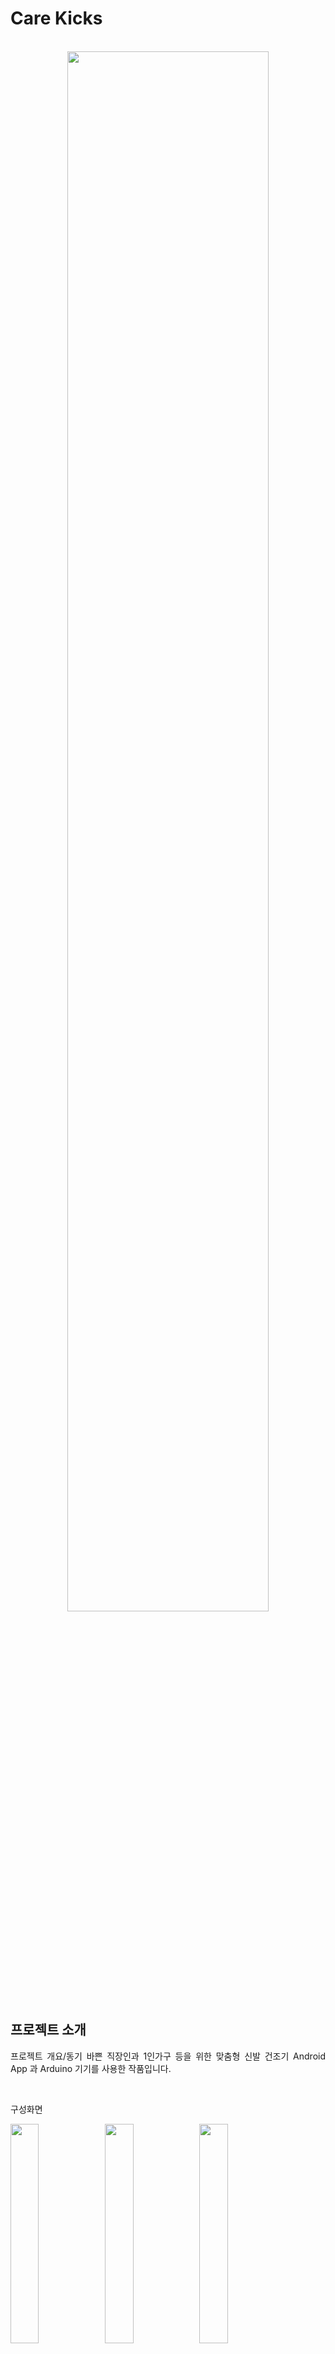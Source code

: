 # Care Kicks

<p align="center">
  <br>
  <img width = "80%" src= "https://user-images.githubusercontent.com/73435598/201158032-f6528e9f-51fe-4169-99f0-46038a35c87d.png" />
  <br>
</p>

## 프로젝트 소개

<p align="justify">
프로젝트 개요/동기
  바쁜 직장인과 1인가구 등을 위한 맞춤형 신발 건조기 Android App 과 Arduino 기기를 사용한 작품입니다.
</p>




<br>


구성화면
<div>
<img width = "30%" height = "30%" src= "https://user-images.githubusercontent.com/73435598/201159824-4f4ae7f1-9ec7-4381-99f5-e6bf4641f8c7.png"/><img width = "30%" height = "30%" src= "https://user-images.githubusercontent.com/73435598/201800596-c1b5fc90-8fcb-48a1-87e1-418088c5dc69.png"/><img width = "30%" height = "30%"src= "https://user-images.githubusercontent.com/73435598/201800741-c0279eb2-1169-4ea1-9b2b-a74943d9856b.png"/><img width = "30%" height = "30%"src= "https://user-images.githubusercontent.com/73435598/201800881-fd835320-6e3f-4314-b71b-dfc64a5b31e6.png"/><img width = "30%" height = "30%"src= "https://user-images.githubusercontent.com/73435598/201160563-b30e31b6-7bf9-4240-8fe9-3e3c5b1b96eb.png"/><img width = "30%" height = "30%"src= "https://user-images.githubusercontent.com/73435598/201160626-bcb31ffb-7a36-46de-aac7-12dfb817d852.png"/>
</div>
<br>

## 구현 기능

### BlueTooth HC-06을 이용한 안드로이드와 블루투스 통신<br>

### DHT 11 습도센서를 사용하여 기기 내부의 습도측정 및 일정 이상 습도가 감지되면 옆면의 팬이 동작한다<br>

### android firebase를 사용한 로그인 기능 및 커뮤티니 기능<br>

### 각종 알람을 받을 수 있는 뉴스기능 <br>

<br>

## 사용기술

<br>
